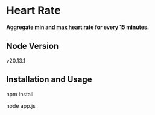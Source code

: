 # Heart Rate

**Aggregate min and max heart rate for every 15 minutes.**

## Node Version

v20.13.1

## Installation and Usage

npm install

node app.js
